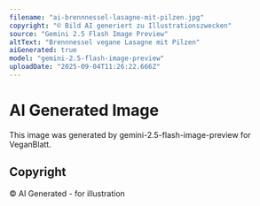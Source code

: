 ```yaml
---
filename: "ai-brennnessel-lasagne-mit-pilzen.jpg"
copyright: "© Bild AI generiert zu Illustrationszwecken"
source: "Gemini 2.5 Flash Image Preview"
altText: "Brennnessel vegane Lasagne mit Pilzen"
aiGenerated: true
model: "gemini-2.5-flash-image-preview"
uploadDate: "2025-09-04T11:26:22.666Z"
---
```


# AI Generated Image

This image was generated by gemini-2.5-flash-image-preview for VeganBlatt.

## Copyright
© AI Generated - for illustration
